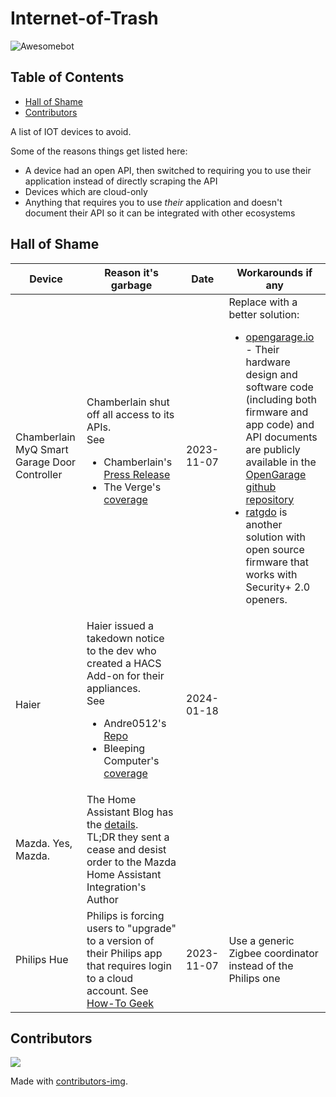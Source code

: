 # Internet-of-Trash

![Awesomebot](https://github.com/unixorn/internet-of-trash/actions/workflows/awesomebot.yml/badge.svg)

<!-- START doctoc generated TOC please keep comment here to allow auto update -->
<!-- DON'T EDIT THIS SECTION, INSTEAD RE-RUN doctoc TO UPDATE -->
## Table of Contents

- [Hall of Shame](#hall-of-shame)
- [Contributors](#contributors)

<!-- END doctoc generated TOC please keep comment here to allow auto update -->

A list of IOT devices to avoid.

Some of the reasons things get listed here:

- A device had an open API, then switched to requiring you to use their application instead of directly scraping the API
- Devices which are cloud-only
- Anything that requires you to use _their_ application and doesn't document their API so it can be integrated with other ecosystems

## Hall of Shame

<!--
Please keep entries to single lines - it makes sorting them much easier
Please add new entries in alphabetical order - it will make things easier to find when the list gets larger
-->

| Device                                       | Reason it's garbage | Date       | Workarounds if any |
| -------------------------------------------- | ------------------- | ---------- | ----------- |
| Chamberlain MyQ Smart Garage Door Controller | Chamberlain shut off all access to its APIs.<br>See <ul><li>Chamberlain's [Press Release](https://chamberlaingroup.com/press/a-message-about-our-decision-to-prevent-unauthorized-usage-of-myq)</li><li>The Verge's [coverage](https://www.theverge.com/23949612/chamberlain-myq-smart-garage-door-controller-homebridge-integrations)</li></ul> | 2023-11-07 | Replace with a better solution:<ul><li>[opengarage.io](https://opengarage.io) - Their hardware design and software code (including both firmware and app code) and API documents are publicly available in the [OpenGarage github repository](https://github.com/OpenGarage)</li><li>[ratgdo](https://paulwieland.github.io/ratgdo/) is another solution with open source firmware that works with Security+ 2.0 openers.</li></ul> |
| Haier | Haier issued a takedown notice to the dev who created a HACS Add-on for their appliances.<br>See <ul><li>Andre0512's [Repo](https://github.com/Andre0512/hOn)</li><li>Bleeping Computer's [coverage](https://www.bleepingcomputer.com/news/security/haier-hits-home-assistant-plugin-dev-with-takedown-notice/)</li></ul> | 2024-01-18 |  </li></ul> |
| Mazda. Yes, Mazda. | The Home Assistant Blog has the [details](https://www.home-assistant.io/blog/2023/10/13/removal-of-mazda-connected-services-integration/).<br>TL;DR they sent a cease and desist order to the Mazda Home Assistant Integration's Author | |
| Philips Hue | Philips is forcing users to "upgrade" to a version of their Philips app that requires login to a cloud account. See [How-To Geek](https://www.howtogeek.com/philips-hue-will-soon-require-online-accounts-to-control-lights/) | 2023-11-07 | Use a generic Zigbee coordinator instead of the Philips one |

## Contributors

<a href="https://github.com/unixorn/internet-of-trash/graphs/contributors">
  <img src="https://contributors-img.web.app/image?repo=unixorn/internet-of-trash" />
</a>

Made with [contributors-img](https://contributors-img.web.app).
